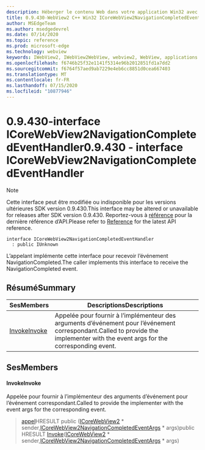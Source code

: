 ```yaml
---
description: Héberger le contenu Web dans votre application Win32 avec le contrôle Microsoft Edge WebView2
title: 0.9.430-WebView2 C++ Win32 ICoreWebView2NavigationCompletedEventHandler
author: MSEdgeTeam
ms.author: msedgedevrel
ms.date: 07/14/2020
ms.topic: reference
ms.prod: microsoft-edge
ms.technology: webview
keywords: IWebView2, IWebView2WebView, webview2, WebView, applications Win32, Win32, Edge, ICoreWebView2, ICoreWebView2Host, contrôle de navigateur, html Edge
ms.openlocfilehash: f6746b25f32e1141f5314e96b2012851fd1a7dd2
ms.sourcegitcommit: f6764f57aed9ab7229e4eb6cc8851d0cea667403
ms.translationtype: MT
ms.contentlocale: fr-FR
ms.lasthandoff: 07/15/2020
ms.locfileid: "10877946"
---
```

# <span data-ttu-id="a4fb8-104">0.9.430-interface ICoreWebView2NavigationCompletedEventHandler</span><span class="sxs-lookup"><span data-stu-id="a4fb8-104">0.9.430 - interface ICoreWebView2NavigationCompletedEventHandler</span></span> 

> [!NOTE]
> <span data-ttu-id="a4fb8-105">Cette interface peut être modifiée ou indisponible pour les versions ultérieures SDK version 0.9.430.</span><span class="sxs-lookup"><span data-stu-id="a4fb8-105">This interface may be altered or unavailable for releases after SDK version 0.9.430.</span></span> <span data-ttu-id="a4fb8-106">Reportez-vous à [référence](../../../webview2-api-reference.md) pour la dernière référence d’API.</span><span class="sxs-lookup"><span data-stu-id="a4fb8-106">Please refer to [Reference](../../../webview2-api-reference.md) for the latest API reference.</span></span>

```
interface ICoreWebView2NavigationCompletedEventHandler
  : public IUnknown
```

<span data-ttu-id="a4fb8-107">L’appelant implémente cette interface pour recevoir l’événement NavigationCompleted.</span><span class="sxs-lookup"><span data-stu-id="a4fb8-107">The caller implements this interface to receive the NavigationCompleted event.</span></span>

## <span data-ttu-id="a4fb8-108">Résumé</span><span class="sxs-lookup"><span data-stu-id="a4fb8-108">Summary</span></span>

 <span data-ttu-id="a4fb8-109">Ses</span><span class="sxs-lookup"><span data-stu-id="a4fb8-109">Members</span></span>                        | <span data-ttu-id="a4fb8-110">Descriptions</span><span class="sxs-lookup"><span data-stu-id="a4fb8-110">Descriptions</span></span>
--------------------------------|---------------------------------------------
[<span data-ttu-id="a4fb8-111">Invoke</span><span class="sxs-lookup"><span data-stu-id="a4fb8-111">Invoke</span></span>](#invoke) | <span data-ttu-id="a4fb8-112">Appelée pour fournir à l’implémenteur des arguments d’événement pour l’événement correspondant.</span><span class="sxs-lookup"><span data-stu-id="a4fb8-112">Called to provide the implementer with the event args for the corresponding event.</span></span>

## <span data-ttu-id="a4fb8-113">Ses</span><span class="sxs-lookup"><span data-stu-id="a4fb8-113">Members</span></span>

#### <span data-ttu-id="a4fb8-114">Invoke</span><span class="sxs-lookup"><span data-stu-id="a4fb8-114">Invoke</span></span> 

<span data-ttu-id="a4fb8-115">Appelée pour fournir à l’implémenteur des arguments d’événement pour l’événement correspondant.</span><span class="sxs-lookup"><span data-stu-id="a4fb8-115">Called to provide the implementer with the event args for the corresponding event.</span></span>

> <span data-ttu-id="a4fb8-116">[appel](#invoke)HRESULT public ([ICoreWebView2](ICoreWebView2.md) \* sender,[ICoreWebView2NavigationCompletedEventArgs](ICoreWebView2NavigationCompletedEventArgs.md) \* args)</span><span class="sxs-lookup"><span data-stu-id="a4fb8-116">public HRESULT [Invoke](#invoke)([ICoreWebView2](ICoreWebView2.md) \* sender,[ICoreWebView2NavigationCompletedEventArgs](ICoreWebView2NavigationCompletedEventArgs.md) \* args)</span></span>

